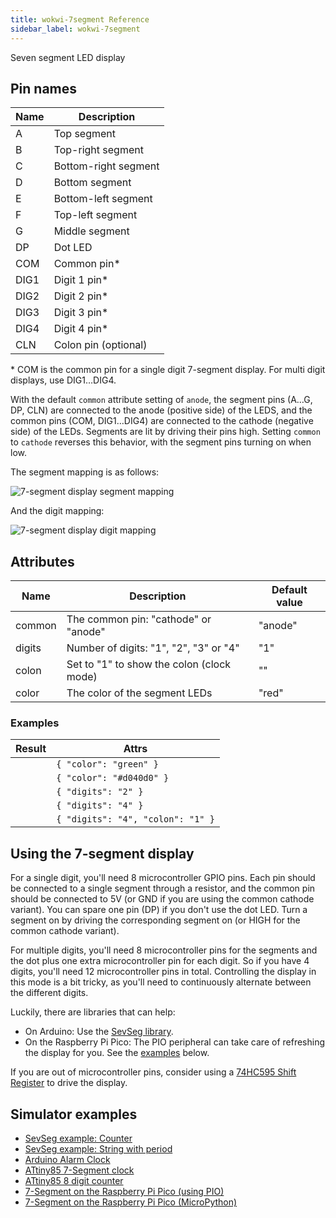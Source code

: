 ```yaml
---
title: wokwi-7segment Reference
sidebar_label: wokwi-7segment
---
```


Seven segment LED display

<wokwi-7segment />

## Pin names

| Name | Description          |
| ---- | -------------------- |
| A    | Top segment          |
| B    | Top-right segment    |
| C    | Bottom-right segment |
| D    | Bottom segment       |
| E    | Bottom-left segment  |
| F    | Top-left segment     |
| G    | Middle segment       |
| DP   | Dot LED              |
| COM  | Common pin\*         |
| DIG1 | Digit 1 pin\*        |
| DIG2 | Digit 2 pin\*        |
| DIG3 | Digit 3 pin\*        |
| DIG4 | Digit 4 pin\*        |
| CLN  | Colon pin (optional) |

\* COM is the common pin for a single digit 7-segment display. For multi digit displays, use DIG1…DIG4.

With the default `common` attribute setting of `anode`, the segment pins (A…G, DP, CLN) are connected to the anode (positive side) of the LEDS, and the common pins (COM, DIG1…DIG4) are connected to the cathode (negative side) of the LEDs. Segments are lit by driving their pins high. Setting `common` to `cathode` reverses this behavior, with the segment pins turning on when low.  

The segment mapping is as follows:

![7-segment display segment mapping](wokwi-7segment-diagram.svg)

And the digit mapping:

![7-segment display digit mapping](wokwi-7segment-digits.svg)

## Attributes

| Name   | Description                               | Default value |
| ------ | ----------------------------------------- | ------------- |
| common | The common pin: "cathode" or "anode"      | "anode"       |
| digits | Number of digits: "1", "2", "3" or "4"    | "1"           |
| colon  | Set to "1" to show the colon (clock mode) | ""            |
| color  | The color of the segment LEDs             | "red"         |

### Examples

| Result                                                        | Attrs                             |
| ------------------------------------------------------------- | --------------------------------- |
| <wokwi-7segment color="green" values="[1,1,1,1,0,1,1,0]" />   | `{ "color": "green" }`            |
| <wokwi-7segment color="#d040d0" values="[1,1,1,1,0,1,1,0]" /> | `{ "color": "#d040d0" }`          |
| <wokwi-7segment digits="2" />                                 | `{ "digits": "2" }`               |
| <wokwi-7segment digits="4" />                                 | `{ "digits": "4" }`               |
| <wokwi-7segment digits="4" colon="1" colonValue="1" />        | `{ "digits": "4", "colon": "1" }` |

## Using the 7-segment display

For a single digit, you'll need 8 microcontroller GPIO pins. Each pin should be connected to a single segment through a resistor,
and the common pin should be connected to 5V (or GND if you are using the common cathode variant). You can spare one pin (DP) if you don't use the dot LED. Turn a segment on by driving the corresponding segment on (or HIGH for the common cathode variant).

For multiple digits, you'll need 8 microcontroller pins for the segments and the dot plus one extra microcontroller pin for each digit. So if you have 4 digits, you'll need 12 microcontroller pins in total. Controlling the display in this mode is a bit tricky, as you'll need to continuously alternate between the different digits.

Luckily, there are libraries that can help:

- On Arduino: Use the [SevSeg library](https://wokwi.com/projects/344891439152366164).
- On the Raspberry Pi Pico: The PIO peripheral can take care of refreshing the display for you. See the [examples](#simulator-examples) below.

If you are out of microcontroller pins, consider using a [74HC595 Shift Register](wokwi-74hc595) to drive the display.

## Simulator examples

- [SevSeg example: Counter](https://wokwi.com/projects/344891439152366164)
- [SevSeg example: String with period](https://wokwi.com/projects/344893935754150484)
- [Arduino Alarm Clock](https://wokwi.com/projects/297787059514376717)
- [ATtiny85 7-Segment clock](https://wokwi.com/projects/301366580039647753)
- [ATtiny85 8 digit counter](https://wokwi.com/projects/301304715310793225)
- [7-Segment on the Raspberry Pi Pico (using PIO)](https://wokwi.com/projects/301404853501952521)
- [7-Segment on the Raspberry Pi Pico (MicroPython)](https://wokwi.com/projects/300936948537623048)
